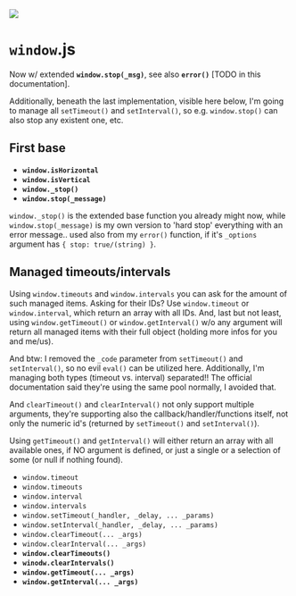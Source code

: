 <img src="https://kekse.biz/github.php?draw&text=`window`&override=github:v4" />

# **`window`**.js
Now w/ extended **`window.stop(_msg)`**, see also **`error()`** \[TODO in this documentation\].

Additionally, beneath the last implementation, visible here below, I'm going to manage all
`setTimeout()` and `setInterval()`, so e.g. `window.stop()` can also stop any existent one, etc.

## First base
* **`window.isHorizontal`**
* **`window.isVertical`**
* **`window._stop()`**
* **`window.stop(_message)`**

`window._stop()` is the extended base function you already might now, while `window.stop(_message)`
is my own version to 'hard stop' everything with an error message.. used also from my `error()`
function, if it's `_options` argument has `{ stop: true/(string) }`.

## Managed timeouts/intervals
Using `window.timeouts` and `window.intervals` you can ask for the amount of such managed items. Asking
for their IDs? Use `window.timeout` or `window.interval`, which return an array with all IDs. And, last
but not least, using `window.getTimeout()` or `window.getInterval()` w/o any argument will return all
managed items with their full object (holding more infos for you and me/us).

And btw: I removed the `_code` parameter from `setTimeout()` and `setInterval()`, so no evil `eval()`
can be utilized here. Additionally, I'm managing both types (timeout vs. interval) separated!! The
official documentation said they're using the same pool normally, I avoided that.

And `clearTimeout()` and `clearInterval()` not only support multiple arguments, they're supporting
also the callback/handler/functions itself, not only the numeric id's (returned by `setTimeout()`
and `setInterval()`).

Using `getTimeout()` and `getInterval()` will either return an array with all available ones, if
NO argument is defined, or just a single or a selection of some (or null if nothing found).

* `window.timeout`
* `window.timeouts`
* `window.interval`
* `window.intervals`
* `window.setTimeout(_handler, _delay, ... _params)`
* `window.setInterval(_handler, _delay, ... _params)`
* `window.clearTimeout(... _args)`
* `window.clearInterval(... _args)`
* **`window.clearTimeouts()`**
* **`winodw.clearIntervals()`**
* **`window.getTimeout(... _args)`**
* **`window.getInterval(... _args)`**

